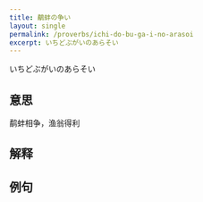 ```yaml
---
title: 鷸蚌の争い
layout: single
permalink: /proverbs/ichi-do-bu-ga-i-no-arasoi
excerpt: いちどぶがいのあらそい
---
```


いちどぶがいのあらそい

## 意思

鹬蚌相争，渔翁得利

## 解释

## 例句

